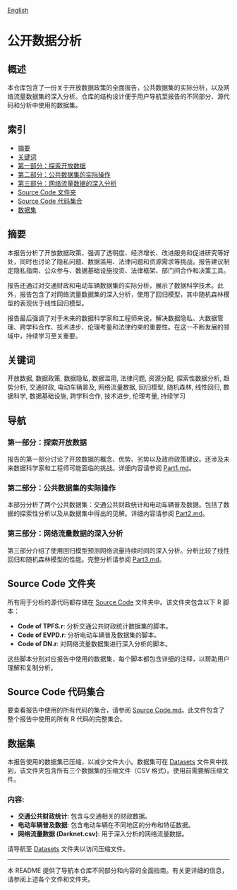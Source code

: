 [English](README.md)

# 公开数据分析

## 概述

本仓库包含了一份关于开放数据政策的全面报告，公共数据集的实际分析，以及网络流量数据集的深入分析。仓库的结构设计便于用户导航至报告的不同部分、源代码和分析中使用的数据集。

## 索引

- [摘要](#摘要)
- [关键词](#关键词)
- [第一部分：探索开放数据](Part1.md)
- [第二部分：公共数据集的实际操作](Part2.md)
- [第三部分：网络流量数据的深入分析](Part3.md)
- [Source Code 文件夹](#source-code-文件夹)
- [Source Code 代码集合](#source-code-代码集合)
- [数据集](#数据集)

## 摘要

本报告分析了开放数据政策，强调了透明度、经济增长、改进服务和促进研究等好处，同时也讨论了隐私问题、数据滥用、法律问题和资源需求等挑战。报告建议制定隐私指南、公众参与、数据基础设施投资、法律框架、部门间合作和决策工具。

报告还通过对交通财政和电动车辆数据集的实际分析，展示了数据科学技术。此外，报告包含了对网络流量数据集的深入分析，使用了回归模型，其中随机森林模型的表现优于线性回归模型。

报告最后强调了对于未来的数据科学家和工程师来说，解决数据隐私、大数据管理、跨学科合作、技术进步、伦理考量和法律约束的重要性。在这一不断发展的领域中，持续学习至关重要。

## 关键词

开放数据, 数据政策, 数据隐私, 数据滥用, 法律问题, 资源分配, 探索性数据分析, 趋势分析, 交通财政, 电动车辆普及, 网络流量数据, 回归模型, 随机森林, 线性回归, 数据科学, 数据基础设施, 跨学科合作, 技术进步, 伦理考量, 持续学习

## 导航

### 第一部分：探索开放数据
报告的第一部分讨论了开放数据的概念、优势、劣势以及政府政策建议。还涉及未来数据科学家和工程师可能面临的挑战。详细内容请参阅 [Part1.md](Part1.md)。

### 第二部分：公共数据集的实际操作
本部分分析了两个公共数据集：交通公共财政统计和电动车辆普及数据。包括了数据的探索性分析以及从数据集中得出的见解。详细内容请参阅 [Part2.md](Part2.md)。

### 第三部分：网络流量数据的深入分析
第三部分介绍了使用回归模型预测网络流量持续时间的深入分析。分析比较了线性回归和随机森林模型的性能。完整分析请参阅 [Part3.md](Part3.md)。

## Source Code 文件夹

所有用于分析的源代码都存储在 [Source Code](Source%20Code) 文件夹中。该文件夹包含以下 R 脚本：
- **Code of TPFS.r**: 分析交通公共财政统计数据集的脚本。
- **Code of EVPD.r**: 分析电动车辆普及数据集的脚本。
- **Code of DN.r**: 对网络流量数据集进行深入分析的脚本。

这些脚本分别对应报告中使用的数据集，每个脚本都包含详细的注释，以帮助用户理解和复制分析。

## Source Code 代码集合

要查看报告中使用的所有代码的集合，请参阅 [Source Code.md](Source%20Code.md)。此文件包含了整个报告中使用的所有 R 代码的完整集合。

## 数据集

本报告使用的数据集已压缩，以减少文件大小。数据集可在 [Datasets](Datasets) 文件夹中找到，该文件夹包含所有三个数据集的压缩文件（CSV 格式）。使用前需要解压缩文件。

### 内容:
- **交通公共财政统计**: 包含与交通相关的财政数据。
- **电动车辆普及数据**: 包含电动车辆在不同地区的分布和特征数据。
- **网络流量数据 (Darknet.csv)**: 用于深入分析的网络流量数据。

请导航至 [Datasets](Datasets) 文件夹以访问压缩文件。

---

本 README 提供了导航本仓库不同部分和内容的全面指南。有关更详细的信息，请参阅上述各个文件和文件夹。
